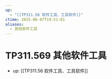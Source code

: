 ```yaml
---
up:
  - "[[TP311.56 软件工具、工具软件]]"
ctime: 2025-06-07T19:51:01
aliases:
  - 其他软件工具
---
```


# TP311.569 其他软件工具

- up: [[TP311.56 软件工具、工具软件]]
